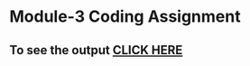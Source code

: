 # Module-3 Coding Assignment

## To see the output [CLICK HERE]( https://keshan99.github.io/Coursera-HTML-CSS-and-JavaScript-for-Web-Developers/Assignments/module_3/index.html )
